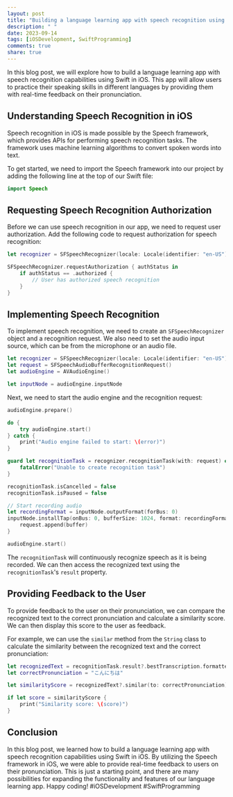 ```yaml
---
layout: post
title: "Building a language learning app with speech recognition using Swift in iOS"
description: " "
date: 2023-09-14
tags: [iOSDevelopment, SwiftProgramming]
comments: true
share: true
---
```


In this blog post, we will explore how to build a language learning app with speech recognition capabilities using Swift in iOS. This app will allow users to practice their speaking skills in different languages by providing them with real-time feedback on their pronunciation.

## Understanding Speech Recognition in iOS

Speech recognition in iOS is made possible by the Speech framework, which provides APIs for performing speech recognition tasks. The framework uses machine learning algorithms to convert spoken words into text.

To get started, we need to import the Speech framework into our project by adding the following line at the top of our Swift file:

```swift
import Speech
```

## Requesting Speech Recognition Authorization

Before we can use speech recognition in our app, we need to request user authorization. Add the following code to request authorization for speech recognition:

```swift
let recognizer = SFSpeechRecognizer(locale: Locale(identifier: "en-US"))

SFSpeechRecognizer.requestAuthorization { authStatus in
    if authStatus == .authorized {
        // User has authorized speech recognition
    }
}
```

## Implementing Speech Recognition

To implement speech recognition, we need to create an `SFSpeechRecognizer` object and a recognition request. We also need to set the audio input source, which can be from the microphone or an audio file.

```swift
let recognizer = SFSpeechRecognizer(locale: Locale(identifier: "en-US"))
let request = SFSpeechAudioBufferRecognitionRequest()
let audioEngine = AVAudioEngine()

let inputNode = audioEngine.inputNode
```

Next, we need to start the audio engine and the recognition request:

```swift
audioEngine.prepare()

do {
    try audioEngine.start()
} catch {
    print("Audio engine failed to start: \(error)")
}

guard let recognitionTask = recognizer.recognitionTask(with: request) else {
    fatalError("Unable to create recognition task")
}

recognitionTask.isCancelled = false
recognitionTask.isPaused = false

// Start recording audio
let recordingFormat = inputNode.outputFormat(forBus: 0)
inputNode.installTap(onBus: 0, bufferSize: 1024, format: recordingFormat) { buffer, _ in
    request.append(buffer)
}

audioEngine.start()
```

The `recognitionTask` will continuously recognize speech as it is being recorded. We can then access the recognized text using the `recognitionTask`'s `result` property.

## Providing Feedback to the User

To provide feedback to the user on their pronunciation, we can compare the recognized text to the correct pronunciation and calculate a similarity score. We can then display this score to the user as feedback.

For example, we can use the `similar` method from the `String` class to calculate the similarity between the recognized text and the correct pronunciation:

```swift
let recognizedText = recognitionTask.result?.bestTranscription.formattedString
let correctPronunciation = "こんにちは"

let similarityScore = recognizedText?.similar(to: correctPronunciation)

if let score = similarityScore {
    print("Similarity score: \(score)")
}
```

## Conclusion

In this blog post, we learned how to build a language learning app with speech recognition capabilities using Swift in iOS. By utilizing the Speech framework in iOS, we were able to provide real-time feedback to users on their pronunciation. This is just a starting point, and there are many possibilities for expanding the functionality and features of our language learning app. Happy coding! #iOSDevelopment #SwiftProgramming